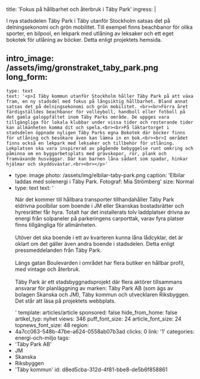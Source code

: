 title: 'Fokus på hållbarhet och återbruk i Täby Park'
ingress: |
  <p>I nya stadsdelen Täby Park i Täby utanför Stockholm satsas det på delningsekonomi och grön mobilitet. Till exempel finns beachbanor för olika sporter, en bilpool, en lekpark med utlåning av leksaker och ett eget bokotek för utlåning av böcker. Detta enligt projektets hemsida.
  </p>
  
intro_image: /assets/img/gronstraket_taby_park.png
long_form:
  -
    type: text
    text: '<p>I Täby kommun utanför Stockholm håller Täby Park på att växa fram, en ny stadsdel med fokus på långsiktig hållbarhet. Bland annat satsas det på delningsekonomi och grön mobilitet. <br><br>Förra året färdigställdes beachbanor för volleyboll, handboll eller fotboll på det gamla galoppfältet inom Täby Parks område. De uppges vara tillgängliga för lokala klubbar under vissa tider och resterande tider kan allmänheten komma dit och spela.<br><br>På läktartorget i stadsdelen öppnade nyligen Täby Parks egna Bokotek där böcker finns för utlåning och besökare även kan lämna in en bok.<br><br>I området finns också en lekpark med leksaker och tillbehör för utlåning. Lekplatsen ska vara inspirerad av pågående bebyggelse runt omkring och påminna om en byggarbetsplats med grävskopor, rör, plank och framväxande husväggar. Där kan barnen låna sådant som spadar, hinkar hjälmar och skyddsvästar.<br><br></p>'
  -
    type: image
    photo: /assets/img/elbilar-taby-park.png
    caption: 'Elbilar laddas med solenergi i Täby Park. Fotograf: Mia Strömberg'
    size: Normal
  -
    type: text
    text: '<p>När det kommer till hållbara transporter tillhandahåller Täby Park eldrivna poolbilar som boende i JM eller Skanskas bostadsrätter och hyresrätter får hyra. Totalt har det installerats tolv laddplatser drivna av energi från solpaneler på parkeringens carporttak, varav fyra platser finns tillgängliga för allmänheten. <br><br>Utöver det ska boende i ett av kvarteren kunna låna lådcyklar, det är oklart om det gäller även andra boende i stadsdelen. Detta enligt pressmeddelanden från Täby Park.<br><br>Längs gatan Boulevarden i området har flera butiker en hållbar profil, med vintage och återbruk. <br><br>Täby Park är ett stadsbyggnadsprojekt där flera aktörer tillsammans ansvarar för planläggning av marken: Täby Park AB (som ägs av bolagen Skanska och JM), Täby kommun och utvecklaren Riksbyggen. Det står att läsa på projektets webbplats.</p>'
template: articles/article
sponsored: false
hide_from_home: false
artikel_typ: nyhet
views: 346
puff_font_size: 24
article_font_size: 24
topnews_font_size: 48
region:
  - 4a7cc063-548b-47be-a624-0558ab07b3ad
clicks: 0
link: '1'
categories: energi-och-miljo
tags:
  - 'Täby Park AB'
  - JM
  - Skanska
  - Riksbyggen
  - 'Täby kommun'
id: d8ed5cba-312d-4f81-bbe8-de5b6f858861
